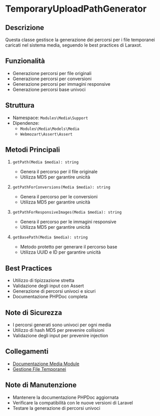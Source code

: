 # TemporaryUploadPathGenerator

## Descrizione
Questa classe gestisce la generazione dei percorsi per i file temporanei caricati nel sistema media, seguendo le best practices di Laraxot.

## Funzionalità
- Generazione percorsi per file originali
- Generazione percorsi per conversioni
- Generazione percorsi per immagini responsive
- Generazione percorsi base univoci

## Struttura
- Namespace: `Modules\Media\Support`
- Dipendenze:
  - `Modules\Media\Models\Media`
  - `Webmozart\Assert\Assert`

## Metodi Principali
1. `getPath(Media $media): string`
   - Genera il percorso per il file originale
   - Utilizza MD5 per garantire unicità

2. `getPathForConversions(Media $media): string`
   - Genera il percorso per le conversioni
   - Utilizza MD5 per garantire unicità

3. `getPathForResponsiveImages(Media $media): string`
   - Genera il percorso per le immagini responsive
   - Utilizza MD5 per garantire unicità

4. `getBasePath(Media $media): string`
   - Metodo protetto per generare il percorso base
   - Utilizza UUID e ID per garantire unicità

## Best Practices
- Utilizzo di tipizzazione stretta
- Validazione degli input con Assert
- Generazione di percorsi univoci e sicuri
- Documentazione PHPDoc completa

## Note di Sicurezza
- I percorsi generati sono univoci per ogni media
- Utilizzo di hash MD5 per prevenire collisioni
- Validazione degli input per prevenire injection

## Collegamenti
- [Documentazione Media Module](../module_media.md)
- [Gestione File Temporanei](../file_management.md)

## Note di Manutenzione
- Mantenere la documentazione PHPDoc aggiornata
- Verificare la compatibilità con le nuove versioni di Laravel
- Testare la generazione di percorsi univoci 